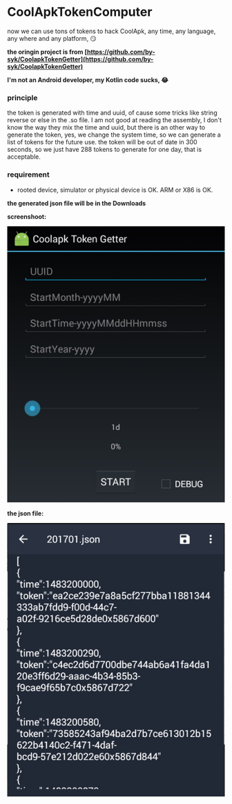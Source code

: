 # CoolApkTokenComputer
now we can use tons of tokens to hack CoolApk, any time, any language, any where and any platform, 😏

**the oringin project is from [https://github.com/by-syk/CoolapkTokenGetter](https://github.com/by-syk/CoolapkTokenGetter)**

**I'm not an Android developer, my Kotlin code sucks, 😂**

### principle
the token is generated with time and uuid, of cause some tricks like string reverse or else in the .so file. I am not good at reading the assembly, I don't know the way they mix the time and uuid, but there is an other way to generate the token, yes, we change the system time, so we can generate a list of tokens for the future use. the token will be out of date in 300 seconds, so we just have 288 tokens to generate for one day, that is acceptable.

### requirement

* rooted device, simulator or physical device is OK. ARM or X86 is OK.

**the generated json file will be in the Downloads**

**screenshoot:**

![](https://raw.githubusercontent.com/ruixingchen/CoolApkTokenComputer/master/ReadmeImage/mainScreen.jpg)

**the json file:**

![](https://raw.githubusercontent.com/ruixingchen/CoolApkTokenComputer/master/ReadmeImage/textSample.jpg)

